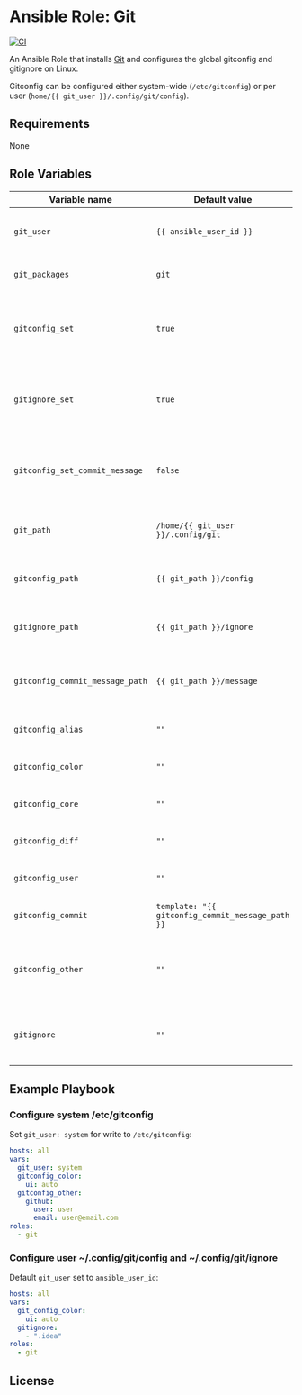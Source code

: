 # Ansible Role: Git
[![CI](https://github.com/skaary/ansible-role-git/actions/workflows/ci.yml/badge.svg?branch=main&event=push)](https://github.com/skaary/ansible-role-git/actions?query=workflow%3Ci)

An Ansible Role that installs [Git](https://git-scm.com/) and configures the global gitconfig and gitignore on Linux.

Gitconfig can be configured either system-wide (`/etc/gitconfig`) or per user (`home/{{ git_user }}/.config/git/config`).

## Requirements

None

## Role Variables

| Variable name                 | Default value | Description |
|-------------------------------|---------------|-------------|
| `git_user`                     | `{{ ansible_user_id }}`            | The name of the user to install the git role for. Required. |
| `git_packages`                     | `git`            | The git packages to be installed. Required. |
| `gitconfig_set`          | `true` | Conditional for using/not using (`true`/`false`) git configuration settings/template. Required. |
| `gitignore_set`          | `true` | Conditional for using/not using (`true`/`false`) git ignore settings/template. Required. |
| `gitconfig_set_commit_message`          | `false` | Conditional for using/not using (`true`/`false`) a custom commit message/template. Required. |
| `git_path`          | `/home/{{ git_user }}/.config/git` | The default location for git configuration files. Required.|
| `gitconfig_path`          | `{{ git_path }}/config` | The default location for gitconfig file. Required |
| `gitignore_path`          | `{{ git_path }}/ignore` | The default location for gitignore file. Required |
| `gitconfig_commit_message_path`          | `{{ git_path }}/message` | The default location for a custom git ignore message. Required. |
| `gitconfig_alias`          | `""` | Variable for `[alias]` section in gitconfig. |
| `gitconfig_color`          | `""` | Variable for `[color]` section in gitconfig. |
| `gitconfig_core`          | `""` | Variable for `[core]` section in gitconfig. |
| `gitconfig_diff`          | `""` | Variable for `[diff]` section in gitconfig. |
| `gitconfig_user`          | `""` | Variable for `[user]` section in gitconfig. |
| `gitconfig_commit`          | `template: "{{ gitconfig_commit_message_path }}` | Variable for `[commit]` section in gitconfig. |
| `gitconfig_other`          | `""` | Variable for undefined sections in the gitconfig template. See Example Playbook. |
| `gitignore`          | `""` | Variable for adding intentionally untracked files that Git should ignore to gitignore. |

## Example Playbook

### Configure system /etc/gitconfig

Set `git_user: system` for write to `/etc/gitconfig`:

```yaml
hosts: all
vars:
  git_user: system
  gitconfig_color:
    ui: auto
  gitconfig_other:
    github:
      user: user
      email: user@email.com
roles:
  - git
```

### Configure user ~/.config/git/config and ~/.config/git/ignore

Default `git_user` set to `ansible_user_id`:

```yaml
hosts: all
vars:
  git_config_color:
    ui: auto
  gitignore:
    - ".idea"
roles:
  - git
```

## License
